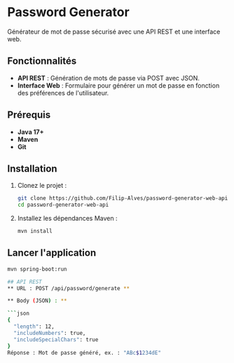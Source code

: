 # Password Generator

Générateur de mot de passe sécurisé avec une API REST et une interface web.

## Fonctionnalités

- **API REST** : Génération de mots de passe via POST avec JSON.
- **Interface Web** : Formulaire pour générer un mot de passe en fonction des préférences de l'utilisateur.

## Prérequis

- **Java 17+**
- **Maven**
- **Git**

## Installation

1. Clonez le projet :

   ```bash
   git clone https://github.com/Filip-Alves/password-generator-web-api.git
   cd password-generator-web-api

2. Installez les dépendances Maven :
   ```bash
   mvn install

## Lancer l'application
   ```bash
   mvn spring-boot:run

## API REST
** URL : POST /api/password/generate **

** Body (JSON) : **

   ```json
   {
     "length": 12,
     "includeNumbers": true,
     "includeSpecialChars": true
   }
Réponse : Mot de passe généré, ex. : "ABc$1234dE"
